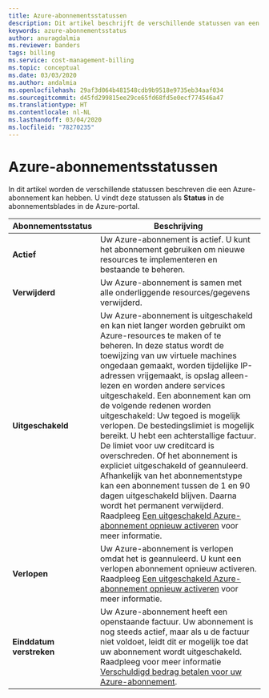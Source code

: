 ```yaml
---
title: Azure-abonnementsstatussen
description: Dit artikel beschrijft de verschillende statussen van een Azure-abonnement.
keywords: azure-abonnementsstatus
author: anuragdalmia
ms.reviewer: banders
tags: billing
ms.service: cost-management-billing
ms.topic: conceptual
ms.date: 03/03/2020
ms.author: andalmia
ms.openlocfilehash: 29af3d064b481548cdb9b9518e9735eb34aaf034
ms.sourcegitcommit: d45fd299815ee29ce65fd68fd5e0ecf774546a47
ms.translationtype: HT
ms.contentlocale: nl-NL
ms.lasthandoff: 03/04/2020
ms.locfileid: "78270235"
---
```

# <a name="azure-subscription-states"></a>Azure-abonnementsstatussen

In dit artikel worden de verschillende statussen beschreven die een Azure-abonnement kan hebben. U vindt deze statussen als **Status** in de abonnementsblades in de Azure-portal.

| Abonnementsstatus | Beschrijving |
|-------------| ----------------|
| **Actief** | Uw Azure-abonnement is actief. U kunt het abonnement gebruiken om nieuwe resources te implementeren en bestaande te beheren.|
| **Verwijderd** | Uw Azure-abonnement is samen met alle onderliggende resources/gegevens verwijderd. |
| **Uitgeschakeld** | Uw Azure-abonnement is uitgeschakeld en kan niet langer worden gebruikt om Azure-resources te maken of te beheren. In deze status wordt de toewijzing van uw virtuele machines ongedaan gemaakt, worden tijdelijke IP-adressen vrijgemaakt, is opslag alleen-lezen en worden andere services uitgeschakeld. Een abonnement kan om de volgende redenen worden uitgeschakeld: Uw tegoed is mogelijk verlopen. De bestedingslimiet is mogelijk bereikt. U hebt een achterstallige factuur. De limiet voor uw creditcard is overschreden. Of het abonnement is expliciet uitgeschakeld of geannuleerd. Afhankelijk van het abonnementstype kan een abonnement tussen de 1 en 90 dagen uitgeschakeld blijven. Daarna wordt het permanent verwijderd. Raadpleeg [Een uitgeschakeld Azure-abonnement opnieuw activeren](subscription-disabled.md) voor meer informatie. |
| **Verlopen** | Uw Azure-abonnement is verlopen omdat het is geannuleerd. U kunt een verlopen abonnement opnieuw activeren. Raadpleeg [Een uitgeschakeld Azure-abonnement opnieuw activeren](subscription-disabled.md) voor meer informatie.|
| **Einddatum verstreken** | Uw Azure-abonnement heeft een openstaande factuur. Uw abonnement is nog steeds actief, maar als u de factuur niet voldoet, leidt dit er mogelijk toe dat uw abonnement wordt uitgeschakeld. Raadpleeg voor meer informatie [Verschuldigd bedrag betalen voor uw Azure-abonnement](resolve-past-due-balance.md). |
